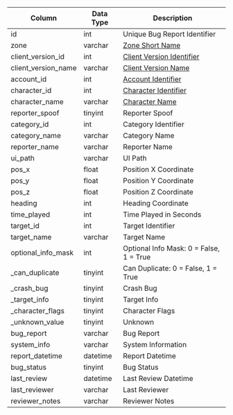 | Column              | Data Type | Description                                                                                            |
| ------------------- | --------- | ------------------------------------------------------------------------------------------------------ |
| id                  | int       | Unique Bug Report Identifier                                                                           |
| zone                | varchar   | [Zone Short Name](https://eqemu.gitbook.io/server/categories/zones/zone-list)                          |
| client_version_id   | int       | [Client Version Identifier](https://eqemu.gitbook.io/server/categories/player/client-version-bitmasks) |
| client_version_name | varchar   | [Client Version Name](https://eqemu.gitbook.io/server/categories/player/client-version-bitmasks)       |
| account_id          | int       | [Account Identifier](account.md)                                                                       |
| character_id        | int       | [Character Identifier](character_data.md)                                                              |
| character_name      | varchar   | [Character Name](character_data.md)                                                                    |
| reporter_spoof      | tinyint   | Reporter Spoof                                                                                         |
| category_id         | int       | Category Identifier                                                                                    |
| category_name       | varchar   | Category Name                                                                                          |
| reporter_name       | varchar   | Reporter Name                                                                                          |
| ui_path             | varchar   | UI Path                                                                                                |
| pos_x               | float     | Position X Coordinate                                                                                  |
| pos_y               | float     | Position Y Coordinate                                                                                  |
| pos_z               | float     | Position Z Coordinate                                                                                  |
| heading             | int       | Heading Coordinate                                                                                     |
| time_played         | int       | Time Played in Seconds                                                                                 |
| target_id           | int       | Target Identifier                                                                                      |
| target_name         | varchar   | Target Name                                                                                            |
| optional_info_mask  | int       | Optional Info Mask: 0 = False, 1 = True                                                                |
| _can_duplicate      | tinyint   | Can Duplicate: 0 = False, 1 = True                                                                     |
| _crash_bug          | tinyint   | Crash Bug                                                                                              |
| _target_info        | tinyint   | Target Info                                                                                            |
| _character_flags    | tinyint   | Character Flags                                                                                        |
| _unknown_value      | tinyint   | Unknown                                                                                                |
| bug_report          | varchar   | Bug Report                                                                                             |
| system_info         | varchar   | System Information                                                                                     |
| report_datetime     | datetime  | Report Datetime                                                                                        |
| bug_status          | tinyint   | Bug Status                                                                                             |
| last_review         | datetime  | Last Review Datetime                                                                                   |
| last_reviewer       | varchar   | Last Reviewer                                                                                          |
| reviewer_notes      | varchar   | Reviewer Notes                                                                                         |